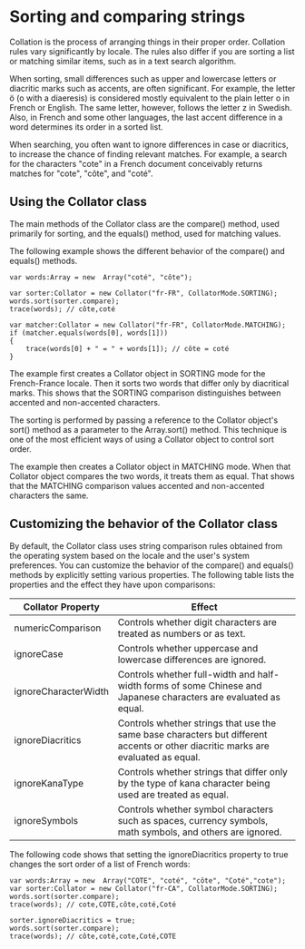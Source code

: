 # Sorting and comparing strings

Collation is the process of arranging things in their proper order. Collation
rules vary significantly by locale. The rules also differ if you are sorting a
list or matching similar items, such as in a text search algorithm.

When sorting, small differences such as upper and lowercase letters or diacritic
marks such as accents, are often significant. For example, the letter ö (o with
a diaeresis) is considered mostly equivalent to the plain letter o in French or
English. The same letter, however, follows the letter z in Swedish. Also, in
French and some other languages, the last accent difference in a word determines
its order in a sorted list.

When searching, you often want to ignore differences in case or diacritics, to
increase the chance of finding relevant matches. For example, a search for the
characters "cote" in a French document conceivably returns matches for "cote",
"côte", and "coté".

## Using the Collator class

The main methods of the Collator class are the compare() method, used primarily
for sorting, and the equals() method, used for matching values.

The following example shows the different behavior of the compare() and equals()
methods.

    var words:Array = new  Array("coté", "côte");

    var sorter:Collator = new Collator("fr-FR", CollatorMode.SORTING);
    words.sort(sorter.compare);
    trace(words); // côte,coté

    var matcher:Collator = new Collator("fr-FR", CollatorMode.MATCHING);
    if (matcher.equals(words[0], words[1]))
    {
    	trace(words[0] + " = " + words[1]); // côte = coté
    }

The example first creates a Collator object in SORTING mode for the
French-France locale. Then it sorts two words that differ only by diacritical
marks. This shows that the SORTING comparison distinguishes between accented and
non-accented characters.

The sorting is performed by passing a reference to the Collator object's sort()
method as a parameter to the Array.sort() method. This technique is one of the
most efficient ways of using a Collator object to control sort order.

The example then creates a Collator object in MATCHING mode. When that Collator
object compares the two words, it treats them as equal. That shows that the
MATCHING comparison values accented and non-accented characters the same.

## Customizing the behavior of the Collator class

By default, the Collator class uses string comparison rules obtained from the
operating system based on the locale and the user's system preferences. You can
customize the behavior of the compare() and equals() methods by explicitly
setting various properties. The following table lists the properties and the
effect they have upon comparisons:

| Collator Property    | Effect                                                                                                                            |
| -------------------- | --------------------------------------------------------------------------------------------------------------------------------- |
| numericComparison    | Controls whether digit characters are treated as numbers or as text.                                                              |
| ignoreCase           | Controls whether uppercase and lowercase differences are ignored.                                                                 |
| ignoreCharacterWidth | Controls whether full-width and half-width forms of some Chinese and Japanese characters are evaluated as equal.                  |
| ignoreDiacritics     | Controls whether strings that use the same base characters but different accents or other diacritic marks are evaluated as equal. |
| ignoreKanaType       | Controls whether strings that differ only by the type of kana character being used are treated as equal.                          |
| ignoreSymbols        | Controls whether symbol characters such as spaces, currency symbols, math symbols, and others are ignored.                        |

The following code shows that setting the ignoreDiacritics property to true
changes the sort order of a list of French words:

    var words:Array = new  Array("COTE", "coté", "côte", "Coté","cote");
    var sorter:Collator = new Collator("fr-CA", CollatorMode.SORTING);
    words.sort(sorter.compare);
    trace(words); // cote,COTE,côte,coté,Coté

    sorter.ignoreDiacritics = true;
    words.sort(sorter.compare);
    trace(words); // côte,coté,cote,Coté,COTE
